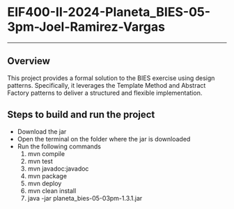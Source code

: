 # EIF400-II-2024-Planeta_BIES-05-3pm-Joel-Ramirez-Vargas
------
## Overview
This project provides a formal solution to the BIES exercise using design patterns. Specifically, it leverages the Template Method and Abstract Factory patterns to deliver a structured and flexible implementation.

## Steps to build and run the project 
- Download the jar
- Open the terminal on the folder where the jar is downloaded
- Run the following commands 
  1. mvn compile 
  2. mvn test
  3. mvn javadoc:javadoc
  4. mvn package
  5. mvn deploy
  6. mvn clean install
  7. java -jar planeta_bies-05-03pm-1.3.1.jar
